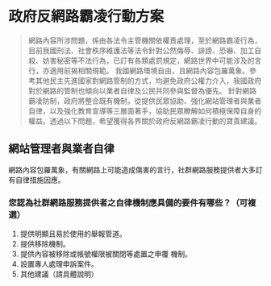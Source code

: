 # 政府反網路霸凌行動方案

>網路內容所涉問題，係由各法令主管機關依權責處理，至於網路霸凌行為，目前我國刑法、社會秩序維護法等法令針對公然侮辱、誹謗、恐嚇、加工自殺、妨害秘密等不法行為，已訂有各類處罰規定，網路世界中可能涉及的言行，亦適用前揭相關規範。
>我國網路環境自由，且網路內容包羅萬象。參考其他民主先進國家對網路管制的方式，均避免政府公權力介入，我國政府對於網路的管制也傾向以業者自律及公民共同參與監督為優先。
>針對網路霸凌防制，政府將整合既有機制，從提供民眾協助、強化網站管理者與業者自律，以及強化教育宣導等三層面著手，協助民眾瞭解如何積極保障自身的權益。透過以下問題，希望獲得各界關於政府反網路霸凌行動的寶貴建議。

## 網站管理者與業者自律

網路內容包羅萬象，有關網路上可能造成傷害的言行，社群網路服務提供者大多訂有自律措施因應。

### 您認為社群網路服務提供者之自律機制應具備的要件有哪些？（可複選）

1. 提供明顯且易於使用的舉報管道。
2. 提供移除機制。
3. 提供內容被移除或帳號權限被關閉等處置之申覆
機制。
4. 設置專人處理申訴案件。
5. 其他建議（請具體說明）


